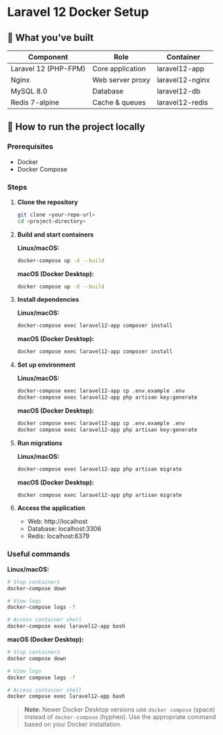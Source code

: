 # Laravel 12 Docker Setup

## 🧱 What you've built

| Component | Role | Container |
|-----------|------|-----------|
| Laravel 12 (PHP-FPM) | Core application | laravel12-app |
| Nginx | Web server proxy | laravel12-nginx |
| MySQL 8.0 | Database | laravel12-db |
| Redis 7-alpine | Cache & queues | laravel12-redis |

## 🚀 How to run the project locally

### Prerequisites
- Docker
- Docker Compose

### Steps

1. **Clone the repository**
    ```bash
    git clone <your-repo-url>
    cd <project-directory>
    ```

2. **Build and start containers**
    
    **Linux/macOS:**
    ```bash
    docker-compose up -d --build
    ```
    
    **macOS (Docker Desktop):**
    ```bash
    docker compose up -d --build
    ```

3. **Install dependencies**
    
    **Linux/macOS:**
    ```bash
    docker-compose exec laravel12-app composer install
    ```
    
    **macOS (Docker Desktop):**
    ```bash
    docker compose exec laravel12-app composer install
    ```

4. **Set up environment**
    
    **Linux/macOS:**
    ```bash
    docker-compose exec laravel12-app cp .env.example .env
    docker-compose exec laravel12-app php artisan key:generate
    ```
    
    **macOS (Docker Desktop):**
    ```bash
    docker compose exec laravel12-app cp .env.example .env
    docker compose exec laravel12-app php artisan key:generate
    ```

5. **Run migrations**
    
    **Linux/macOS:**
    ```bash
    docker-compose exec laravel12-app php artisan migrate
    ```
    
    **macOS (Docker Desktop):**
    ```bash
    docker compose exec laravel12-app php artisan migrate
    ```

6. **Access the application**
    - Web: http://localhost
    - Database: localhost:3306
    - Redis: localhost:6379

### Useful commands

**Linux/macOS:**
```bash
# Stop containers
docker-compose down

# View logs
docker-compose logs -f

# Access container shell
docker-compose exec laravel12-app bash
```

**macOS (Docker Desktop):**
```bash
# Stop containers
docker compose down

# View logs
docker compose logs -f

# Access container shell
docker compose exec laravel12-app bash
```

> **Note:** Newer Docker Desktop versions use `docker compose` (space) instead of `docker-compose` (hyphen). Use the appropriate command based on your Docker installation.